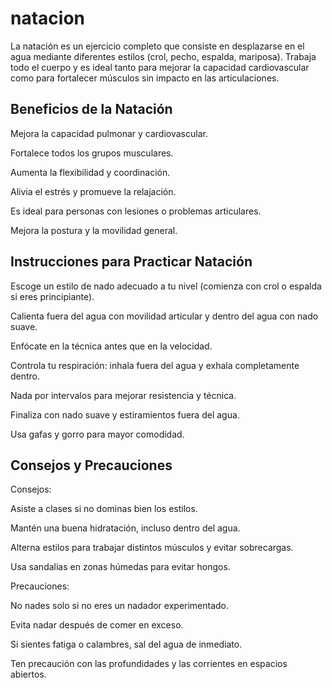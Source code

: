 # natacion 

La natación es un ejercicio completo que consiste en desplazarse en el 
agua mediante diferentes estilos (crol, pecho, espalda, mariposa). Trabaja 
todo el cuerpo y es ideal tanto para mejorar la capacidad cardiovascular 
como para fortalecer músculos sin impacto en las articulaciones.

## Beneficios de la Natación
Mejora la capacidad pulmonar y cardiovascular.

Fortalece todos los grupos musculares.

Aumenta la flexibilidad y coordinación.

Alivia el estrés y promueve la relajación.

Es ideal para personas con lesiones o problemas articulares.

Mejora la postura y la movilidad general.


## Instrucciones para Practicar Natación
Escoge un estilo de nado adecuado a tu nivel (comienza con crol o espalda 
si eres principiante).

Calienta fuera del agua con movilidad articular y dentro del agua con nado 
suave.

Enfócate en la técnica antes que en la velocidad.

Controla tu respiración: inhala fuera del agua y exhala completamente 
dentro.

Nada por intervalos para mejorar resistencia y técnica.

Finaliza con nado suave y estiramientos fuera del agua.

Usa gafas y gorro para mayor comodidad.


## Consejos y Precauciones
Consejos:

Asiste a clases si no dominas bien los estilos.

Mantén una buena hidratación, incluso dentro del agua.

Alterna estilos para trabajar distintos músculos y evitar sobrecargas.

Usa sandalias en zonas húmedas para evitar hongos.

Precauciones:

No nades solo si no eres un nadador experimentado.

Evita nadar después de comer en exceso.

Si sientes fatiga o calambres, sal del agua de inmediato.

Ten precaución con las profundidades y las corrientes en espacios 
abiertos.
